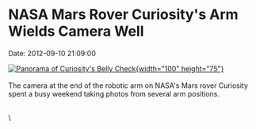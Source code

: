 NASA Mars Rover Curiosity\'s Arm Wields Camera Well
===================================================

Date: 2012-09-10 21:09:00

[![Panorama of Curiosity\'s Belly
Check](http://www.jpl.nasa.gov/images/msl/20120910/pia16137-th.jpg){width="100"
height="75"}](http://www.jpl.nasa.gov/news/news.cfm?release=2012-282&rn=news.xml&rst=3510)\
\
The camera at the end of the robotic arm on NASA\'s Mars rover Curiosity
spent a busy weekend taking photos from several arm positions.

\
\
